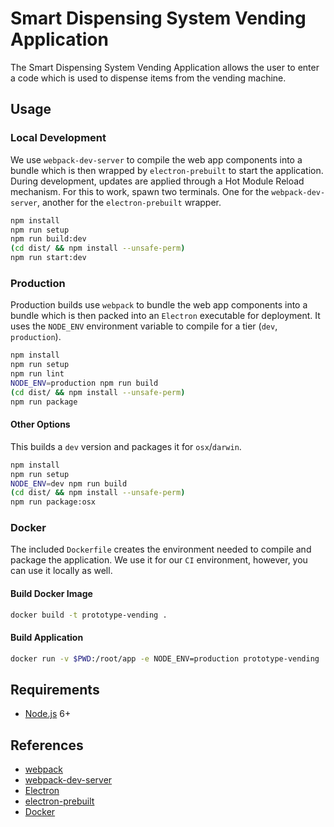 # Smart Dispensing System Vending Application

The Smart Dispensing System Vending Application allows the user to
enter a code which is used to dispense items from the vending machine.

## Usage

### Local Development
We use `webpack-dev-server` to compile the web app components into a bundle
which is then wrapped by `electron-prebuilt` to start the application. During
development, updates are applied through a Hot Module Reload mechanism. For
this to work, spawn two terminals. One for the `webpack-dev-server`, another
for the `electron-prebuilt` wrapper.

```sh
npm install
npm run setup
npm run build:dev
(cd dist/ && npm install --unsafe-perm)
npm run start:dev
```

### Production
Production builds use `webpack` to bundle the web app components into a bundle
which is then packed into an `Electron` executable for deployment. It uses the
`NODE_ENV` environment variable to compile for a tier (`dev`, `production`).

```sh
npm install
npm run setup
npm run lint
NODE_ENV=production npm run build
(cd dist/ && npm install --unsafe-perm)
npm run package
```

#### Other Options
This builds a `dev` version and packages it for `osx`/`darwin`.

```sh
npm install
npm run setup
NODE_ENV=dev npm run build
(cd dist/ && npm install --unsafe-perm)
npm run package:osx
```

### Docker
The included `Dockerfile` creates the environment needed to compile and package
the application. We use it for our `CI` environment, however, you can use it
locally as well.

#### Build Docker Image
```sh
docker build -t prototype-vending .
```

#### Build Application
```sh
docker run -v $PWD:/root/app -e NODE_ENV=production prototype-vending
```

## Requirements
- [Node.js](https://nodejs.org/en/) 6+

## References
- [webpack](https://webpack.github.io/)
- [webpack-dev-server](https://webpack.github.io/docs/webpack-dev-server.html)
- [Electron](http://electron.atom.io/)
- [electron-prebuilt](https://github.com/electron-userland/electron-prebuilt)
- [Docker](https://docs.docker.com/)
